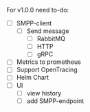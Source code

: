 For v1.0.0 need to-do:
- [ ] SMPP-client
  - [ ] Send message
    - [ ] RabbitMQ
    - [ ] HTTP
    - [ ] gRPC
- [ ] Metrics to prometheus
- [ ] Support OpenTracing
- [ ] Helm Chart
- [ ] UI
  - [ ] view history
  - [ ] add SMPP-endpoint
